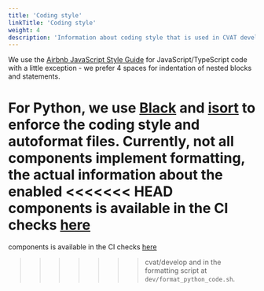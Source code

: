 ```yaml
---
title: 'Coding style'
linkTitle: 'Coding style'
weight: 4
description: 'Information about coding style that is used in CVAT development.'
---
```


We use the [Airbnb JavaScript Style Guide](https://github.com/airbnb/javascript)
for JavaScript/TypeScript code with a little exception - we prefer 4 spaces
for indentation of nested blocks and statements.

For Python, we use [Black](https://github.com/psf/black) and
[isort](https://pycqa.github.io/isort/) to enforce the coding style and autoformat files.
Currently, not all components implement formatting, the actual information about the enabled
<<<<<<< HEAD
components is available in the CI checks [here](https://github.com/opencv/cvat/tree/develop/.github/workflows)
=======
components is available in the CI checks [here](https://github.com/cvat-ai/cvat/tree/develop/.github/workflows)
>>>>>>> cvat/develop
and in the formatting script at `dev/format_python_code.sh`.
